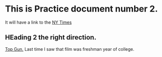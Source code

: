 # This is Practice document number 2.

It will have a link to the [NY Times](http://nytimes.com)

## HEading 2 the right direction.
[Top Gun.](https://en.wikipedia.org/wiki/Top_Gun) Last time I saw that film was freshman year of college.
